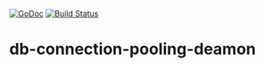 [![GoDoc](https://godoc.org/github.com/AIPA-team/db-connection-pooling-deamon?status.svg)](https://godoc.org/github.com/AIPA-team/db-connection-pooling-deamon) [![Build Status](https://travis-ci.org/AIPA-team/db-connection-pooling-deamon.svg)](https://travis-ci.org/AIPA-team/db-connection-pooling-deamon)

# db-connection-pooling-deamon
